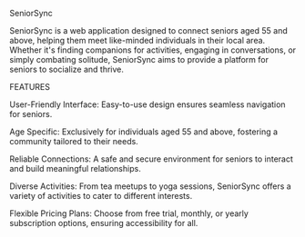 SeniorSync

SeniorSync is a web application designed to connect seniors aged 55 and above, helping them meet like-minded individuals in their local area. Whether it's finding companions for activities, engaging in conversations, or simply combating solitude, SeniorSync aims to provide a platform for seniors to socialize and thrive.

FEATURES

User-Friendly Interface: Easy-to-use design ensures seamless navigation for seniors.

Age Specific: Exclusively for individuals aged 55 and above, fostering a community tailored to their needs.

Reliable Connections: A safe and secure environment for seniors to interact and build meaningful relationships.

Diverse Activities: From tea meetups to yoga sessions, SeniorSync offers a variety of activities to cater to different interests.

Flexible Pricing Plans: Choose from free trial, monthly, or yearly subscription options, ensuring accessibility for all.
